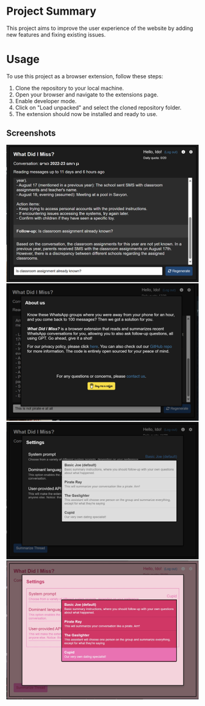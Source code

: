 # Project Summary

This project aims to improve the user experience of the website by adding new features and fixing existing issues.

# Usage

To use this project as a browser extension, follow these steps:

1. Clone the repository to your local machine.
2. Open your browser and navigate to the extensions page.
3. Enable developer mode.
4. Click on "Load unpacked" and select the cloned repository folder.
5. The extension should now be installed and ready to use.

## Screenshots
![Summary](images/image.png)
![About page](images/image-1.png)
![Settings page](images/settings.png)
![Cupid mode](images/cupid-mode.jpg)